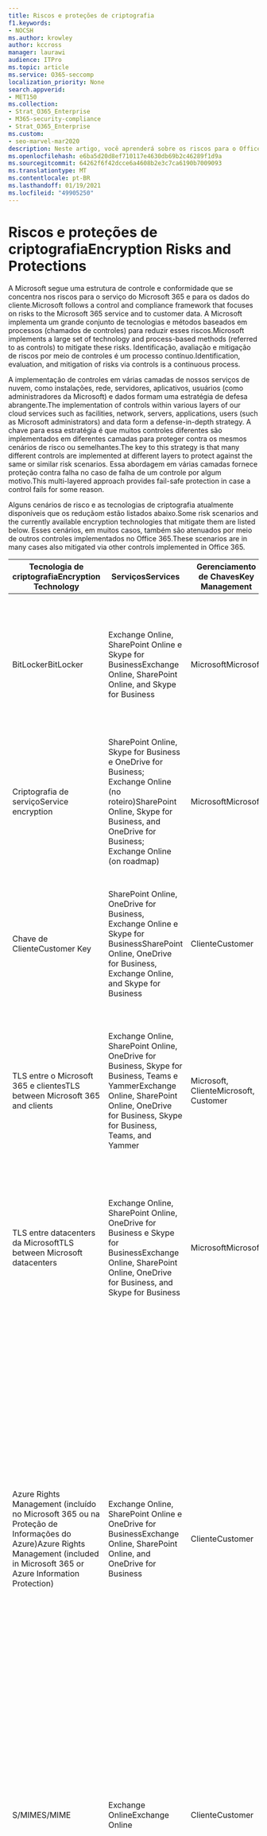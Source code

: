 ```yaml
---
title: Riscos e proteções de criptografia
f1.keywords:
- NOCSH
ms.author: krowley
author: kccross
manager: laurawi
audience: ITPro
ms.topic: article
ms.service: O365-seccomp
localization_priority: None
search.appverid:
- MET150
ms.collection:
- Strat_O365_Enterprise
- M365-security-compliance
- Strat_O365_Enterprise
ms.custom:
- seo-marvel-mar2020
description: Neste artigo, você aprenderá sobre os riscos para o Office 365 e as tecnologias de criptografia disponíveis para proteção.
ms.openlocfilehash: e6ba5d20d8ef710117e4630db69b2c46289f1d9a
ms.sourcegitcommit: 64262f6f42dcce6a4608b2e3c7ca6190b7009093
ms.translationtype: MT
ms.contentlocale: pt-BR
ms.lasthandoff: 01/19/2021
ms.locfileid: "49905250"
---
```

# <a name="encryption-risks-and-protections"></a><span data-ttu-id="27f59-103">Riscos e proteções de criptografia</span><span class="sxs-lookup"><span data-stu-id="27f59-103">Encryption Risks and Protections</span></span>

<span data-ttu-id="27f59-104">A Microsoft segue uma estrutura de controle e conformidade que se concentra nos riscos para o serviço do Microsoft 365 e para os dados do cliente.</span><span class="sxs-lookup"><span data-stu-id="27f59-104">Microsoft follows a control and compliance framework that focuses on risks to the Microsoft 365 service and to customer data.</span></span> <span data-ttu-id="27f59-105">A Microsoft implementa um grande conjunto de tecnologias e métodos baseados em processos (chamados de controles) para reduzir esses riscos.</span><span class="sxs-lookup"><span data-stu-id="27f59-105">Microsoft implements a large set of technology and process-based methods (referred to as controls) to mitigate these risks.</span></span> <span data-ttu-id="27f59-106">Identificação, avaliação e mitigação de riscos por meio de controles é um processo contínuo.</span><span class="sxs-lookup"><span data-stu-id="27f59-106">Identification, evaluation, and mitigation of risks via controls is a continuous process.</span></span> 

<span data-ttu-id="27f59-107">A implementação de controles em várias camadas de nossos serviços de nuvem, como instalações, rede, servidores, aplicativos, usuários (como administradores da Microsoft) e dados formam uma estratégia de defesa abrangente.</span><span class="sxs-lookup"><span data-stu-id="27f59-107">The implementation of controls within various layers of our cloud services such as facilities, network, servers, applications, users (such as Microsoft administrators) and data form a defense-in-depth strategy.</span></span> <span data-ttu-id="27f59-108">A chave para essa estratégia é que muitos controles diferentes são implementados em diferentes camadas para proteger contra os mesmos cenários de risco ou semelhantes.</span><span class="sxs-lookup"><span data-stu-id="27f59-108">The key to this strategy is that many different controls are implemented at different layers to protect against the same or similar risk scenarios.</span></span> <span data-ttu-id="27f59-109">Essa abordagem em várias camadas fornece proteção contra falha no caso de falha de um controle por algum motivo.</span><span class="sxs-lookup"><span data-stu-id="27f59-109">This multi-layered approach provides fail-safe protection in case a control fails for some reason.</span></span>

<span data-ttu-id="27f59-110">Alguns cenários de risco e as tecnologias de criptografia atualmente disponíveis que os reduçãom estão listados abaixo.</span><span class="sxs-lookup"><span data-stu-id="27f59-110">Some risk scenarios and the currently available encryption technologies that mitigate them are listed below.</span></span> <span data-ttu-id="27f59-111">Esses cenários, em muitos casos, também são atenuados por meio de outros controles implementados no Office 365.</span><span class="sxs-lookup"><span data-stu-id="27f59-111">These scenarios are in many cases also mitigated via other controls implemented in Office 365.</span></span>

| <span data-ttu-id="27f59-112">Tecnologia de criptografia</span><span class="sxs-lookup"><span data-stu-id="27f59-112">Encryption Technology</span></span> | <span data-ttu-id="27f59-113">Serviços</span><span class="sxs-lookup"><span data-stu-id="27f59-113">Services</span></span> | <span data-ttu-id="27f59-114">Gerenciamento de Chaves</span><span class="sxs-lookup"><span data-stu-id="27f59-114">Key Management</span></span> | <span data-ttu-id="27f59-115">Cenário de risco</span><span class="sxs-lookup"><span data-stu-id="27f59-115">Risk Scenario</span></span> | <span data-ttu-id="27f59-116">Valor</span><span class="sxs-lookup"><span data-stu-id="27f59-116">Value</span></span> |
|---------------------------------------------------------------------------------|--------------------------------------------------------------------------------------------------|---------------------|------------------------------------------------------------------------------------------------------------------------------------------|---------------------------------------------------------------------------------------------------------------------------------------------------------------------------------------------------------------------------------------------------------------------------------------------------------------------------------------------------------------------------------------------------------------------------------|
| <span data-ttu-id="27f59-117">BitLocker</span><span class="sxs-lookup"><span data-stu-id="27f59-117">BitLocker</span></span> | <span data-ttu-id="27f59-118">Exchange Online, SharePoint Online e Skype for Business</span><span class="sxs-lookup"><span data-stu-id="27f59-118">Exchange Online, SharePoint Online, and Skype for Business</span></span> | <span data-ttu-id="27f59-119">Microsoft</span><span class="sxs-lookup"><span data-stu-id="27f59-119">Microsoft</span></span> | <span data-ttu-id="27f59-120">Discos ou servidores são roubados ou reciclados incorretamente.</span><span class="sxs-lookup"><span data-stu-id="27f59-120">Disks or servers are stolen or improperly recycled.</span></span> | <span data-ttu-id="27f59-121">O BitLocker fornece uma abordagem de segurança contra falha para se proteger contra perda de dados devido a hardware roubado ou reciclado incorretamente (servidor/disco).</span><span class="sxs-lookup"><span data-stu-id="27f59-121">BitLocker provides a fail-safe approach to protect against loss of data due to stolen or improperly recycled hardware (server/disk).</span></span> |
| <span data-ttu-id="27f59-122">Criptografia de serviço</span><span class="sxs-lookup"><span data-stu-id="27f59-122">Service encryption</span></span> | <span data-ttu-id="27f59-123">SharePoint Online, Skype for Business e OneDrive for Business; Exchange Online (no roteiro)</span><span class="sxs-lookup"><span data-stu-id="27f59-123">SharePoint Online, Skype for Business, and OneDrive for Business; Exchange Online (on roadmap)</span></span> | <span data-ttu-id="27f59-124">Microsoft</span><span class="sxs-lookup"><span data-stu-id="27f59-124">Microsoft</span></span> | <span data-ttu-id="27f59-125">O hacker interno ou externo tenta acessar arquivos/dados individuais como um blob.</span><span class="sxs-lookup"><span data-stu-id="27f59-125">Internal or external hacker tries to access individual files/data as a blob.</span></span> | <span data-ttu-id="27f59-126">Os dados criptografados não podem ser descriptografados sem acesso a chaves.</span><span class="sxs-lookup"><span data-stu-id="27f59-126">The encrypted data cannot be decrypted without access to keys.</span></span> <span data-ttu-id="27f59-127">Ajuda a reduzir o risco de um hacker acessar dados.</span><span class="sxs-lookup"><span data-stu-id="27f59-127">Helps to mitigate risk of a hacker accessing data.</span></span> |
| <span data-ttu-id="27f59-128">Chave de Cliente</span><span class="sxs-lookup"><span data-stu-id="27f59-128">Customer Key</span></span> | <span data-ttu-id="27f59-129">SharePoint Online, OneDrive for Business, Exchange Online e Skype for Business</span><span class="sxs-lookup"><span data-stu-id="27f59-129">SharePoint Online, OneDrive for Business, Exchange Online, and Skype for Business</span></span> | <span data-ttu-id="27f59-130">Cliente</span><span class="sxs-lookup"><span data-stu-id="27f59-130">Customer</span></span> | <span data-ttu-id="27f59-131">N/A (esse recurso foi projetado como um recurso de conformidade, não como uma redução de riscos.)</span><span class="sxs-lookup"><span data-stu-id="27f59-131">N/A (This feature is designed as a compliance feature; not as a mitigation for any risk.)</span></span> | <span data-ttu-id="27f59-132">Ajuda os clientes a atender às obrigações internas de regulamentação e conformidade e a capacidade de deixar o serviço e revogar o acesso da Microsoft aos dados</span><span class="sxs-lookup"><span data-stu-id="27f59-132">Helps customers meet internal regulation and compliance obligations, and the ability to leave the service and revoke Microsoft's access to data</span></span> |
| <span data-ttu-id="27f59-133">TLS entre o Microsoft 365 e clientes</span><span class="sxs-lookup"><span data-stu-id="27f59-133">TLS between Microsoft 365 and clients</span></span> | <span data-ttu-id="27f59-134">Exchange Online, SharePoint Online, OneDrive for Business, Skype for Business, Teams e Yammer</span><span class="sxs-lookup"><span data-stu-id="27f59-134">Exchange Online, SharePoint Online, OneDrive for Business, Skype for Business, Teams, and Yammer</span></span> | <span data-ttu-id="27f59-135">Microsoft, Cliente</span><span class="sxs-lookup"><span data-stu-id="27f59-135">Microsoft, Customer</span></span> | <span data-ttu-id="27f59-136">Man-in-the-middle ou outro ataque para tocar no fluxo de dados entre o Microsoft 365 e os computadores cliente pela Internet.</span><span class="sxs-lookup"><span data-stu-id="27f59-136">Man-in-the-middle or other attack to tap the data flow between Microsoft 365 and client computers over Internet.</span></span> | <span data-ttu-id="27f59-137">Essa implementação agrega valor à Microsoft e aos clientes e garante a integridade dos dados à medida que flui entre o Microsoft 365 e o cliente.</span><span class="sxs-lookup"><span data-stu-id="27f59-137">This implementation provides value to both Microsoft and customers and assures data integrity as it flows between Microsoft 365 and the client.</span></span> |
| <span data-ttu-id="27f59-138">TLS entre datacenters da Microsoft</span><span class="sxs-lookup"><span data-stu-id="27f59-138">TLS between Microsoft datacenters</span></span> | <span data-ttu-id="27f59-139">Exchange Online, SharePoint Online, OneDrive for Business e Skype for Business</span><span class="sxs-lookup"><span data-stu-id="27f59-139">Exchange Online, SharePoint Online, OneDrive for Business, and Skype for Business</span></span> | <span data-ttu-id="27f59-140">Microsoft</span><span class="sxs-lookup"><span data-stu-id="27f59-140">Microsoft</span></span> | <span data-ttu-id="27f59-141">Man-in-the-middle ou outro ataque para tocar no fluxo de dados do cliente entre servidores do Microsoft 365 localizados em datacenters diferentes da Microsoft.</span><span class="sxs-lookup"><span data-stu-id="27f59-141">Man-in-the-middle or other attack to tap the customer data flow between Microsoft 365 servers located in different Microsoft datacenters.</span></span> | <span data-ttu-id="27f59-142">Essa implementação é outro método para proteger os dados contra ataques entre datacenters da Microsoft.</span><span class="sxs-lookup"><span data-stu-id="27f59-142">This implementation is another method to protect data against attacks between Microsoft datacenters.</span></span> |
| <span data-ttu-id="27f59-143">Azure Rights Management (incluído no Microsoft 365 ou na Proteção de Informações do Azure)</span><span class="sxs-lookup"><span data-stu-id="27f59-143">Azure Rights Management (included in Microsoft 365 or Azure Information Protection)</span></span> | <span data-ttu-id="27f59-144">Exchange Online, SharePoint Online e OneDrive for Business</span><span class="sxs-lookup"><span data-stu-id="27f59-144">Exchange Online, SharePoint Online, and OneDrive for Business</span></span> | <span data-ttu-id="27f59-145">Cliente</span><span class="sxs-lookup"><span data-stu-id="27f59-145">Customer</span></span> | <span data-ttu-id="27f59-146">Os dados se enquadram nas mãos de uma pessoa que não deve ter acesso aos dados.</span><span class="sxs-lookup"><span data-stu-id="27f59-146">Data falls into the hands of a person who should not have access to the data.</span></span> | <span data-ttu-id="27f59-147">A Proteção de Informações do Azure usa o Azure RMS, que fornece valor aos clientes usando políticas de criptografia, identidade e autorização para ajudar a proteger arquivos e emails em vários dispositivos.</span><span class="sxs-lookup"><span data-stu-id="27f59-147">Azure Information Protection uses Azure RMS, which provides value to customers by using encryption, identity, and authorization policies to help secure files and email across multiple devices.</span></span> <span data-ttu-id="27f59-148">O Azure RMS fornece valor aos clientes em que todos os emails provenientes do Microsoft 365 que atendem a determinados critérios (ou seja, todos os emails para um determinado endereço) podem ser criptografados automaticamente antes de serem enviados a outro destinatário.</span><span class="sxs-lookup"><span data-stu-id="27f59-148">Azure RMS provides value to customers where all emails originating from Microsoft 365 that match certain criteria (i.e., all emails to a certain address) can be automatically encrypted before they get sent to another recipient.</span></span> |
| <span data-ttu-id="27f59-149">S/MIME</span><span class="sxs-lookup"><span data-stu-id="27f59-149">S/MIME</span></span> | <span data-ttu-id="27f59-150">Exchange Online</span><span class="sxs-lookup"><span data-stu-id="27f59-150">Exchange Online</span></span> | <span data-ttu-id="27f59-151">Cliente</span><span class="sxs-lookup"><span data-stu-id="27f59-151">Customer</span></span> | <span data-ttu-id="27f59-152">O email fica nas mãos de uma pessoa que não é o destinatário pretendido.</span><span class="sxs-lookup"><span data-stu-id="27f59-152">Email falls into the hands of a person who is not the intended recipient.</span></span> | <span data-ttu-id="27f59-153">O S/MIME fornece valor aos clientes, garantindo que os emails criptografados com S/MIME só possam ser descriptografados pelo destinatário direto do email.</span><span class="sxs-lookup"><span data-stu-id="27f59-153">S/MIME provides value to customers by assuring that email encrypted with S/MIME can only be decrypted by the direct recipient of the email.</span></span> |
| <span data-ttu-id="27f59-154">Criptografia de Mensagem do Office 365</span><span class="sxs-lookup"><span data-stu-id="27f59-154">Office 365 Message Encryption</span></span> | <span data-ttu-id="27f59-155">Exchange Online, SharePoint Online</span><span class="sxs-lookup"><span data-stu-id="27f59-155">Exchange Online, SharePoint Online</span></span> | <span data-ttu-id="27f59-156">Cliente</span><span class="sxs-lookup"><span data-stu-id="27f59-156">Customer</span></span> | <span data-ttu-id="27f59-157">O email, incluindo anexos protegidos, fica nas mãos de uma pessoa dentro ou fora do Microsoft 365 que não é o destinatário pretendido do email.</span><span class="sxs-lookup"><span data-stu-id="27f59-157">Email, including protected attachments, falls in hands of a person either within or outside Microsoft 365 who is not the intended recipient of the email.</span></span> | <span data-ttu-id="27f59-158">A OME fornece valor aos clientes nos quais todos os emails provenientes do Microsoft 365 que corresponderem a determinados critérios (ou seja, todos os emails para um determinado endereço) são automaticamente criptografados antes de eles receberem o email de outro destinatário interno ou externo.</span><span class="sxs-lookup"><span data-stu-id="27f59-158">OME provides value to customers where all emails originating from Microsoft 365 that match certain criteria (i.e., all emails to a certain address) are automatically encrypted before they get sent to another internal or an external recipient.</span></span> |
| <span data-ttu-id="27f59-159">TLS SMTP com organização parceira</span><span class="sxs-lookup"><span data-stu-id="27f59-159">SMTP TLS with partner organization</span></span> | <span data-ttu-id="27f59-160">Exchange Online</span><span class="sxs-lookup"><span data-stu-id="27f59-160">Exchange Online</span></span> | <span data-ttu-id="27f59-161">Cliente</span><span class="sxs-lookup"><span data-stu-id="27f59-161">Customer</span></span> | <span data-ttu-id="27f59-162">O email é interceptado por meio de um ataque man-in-the-middle ou outro enquanto estiver em trânsito de um locatário do Microsoft 365 para outra organização parceira.</span><span class="sxs-lookup"><span data-stu-id="27f59-162">Email is intercepted via a man-in-the-middle or other attack while in transit from a Microsoft 365 tenant to another partner organization.</span></span> | <span data-ttu-id="27f59-163">Este cenário fornece valor ao cliente de forma que ele possa enviar/receber todos os emails entre o locatário do Microsoft 365 e a organização de email do parceiro dentro de um canal SMTP criptografado.</span><span class="sxs-lookup"><span data-stu-id="27f59-163">This scenario provides value to the customer such that they can send/receive all emails between their Microsoft 365 tenant and their partner's email organization inside an encrypted SMTP channel.</span></span> |

## <a name="encryption-technologies-available-in-multi-tenant-environments"></a><span data-ttu-id="27f59-164">Tecnologias de criptografia disponíveis em ambientes de vários locatários</span><span class="sxs-lookup"><span data-stu-id="27f59-164">Encryption technologies available in multi-tenant environments</span></span>

| <span data-ttu-id="27f59-165">Tecnologia de criptografia</span><span class="sxs-lookup"><span data-stu-id="27f59-165">Encryption Technology</span></span> | <span data-ttu-id="27f59-166">Implementado por</span><span class="sxs-lookup"><span data-stu-id="27f59-166">Implemented by</span></span> | <span data-ttu-id="27f59-167">Algoritmo e força da chave do Exchange</span><span class="sxs-lookup"><span data-stu-id="27f59-167">Key Exchange Algorithm and Strength</span></span> | <span data-ttu-id="27f59-168">Gerenciamento de Chaves\*</span><span class="sxs-lookup"><span data-stu-id="27f59-168">Key Management\*</span></span> | <span data-ttu-id="27f59-169">FIPS 140-2 Validado</span><span class="sxs-lookup"><span data-stu-id="27f59-169">FIPS 140-2 Validated</span></span> |
|----------------------------------------------------------------------------------|-------------------------|------------------------------------------------------------------------------------------------------------------------------------------------------------------------------------|--------------------------------------------------------------------------------------------------------------------------------------------------------------------------------------------------------------------------------------------------------------------------------------------------------------------------------------------------------------------------------------------------------------------------------------------------------------------------------------------------------------------------------------------------------------------------------------------------------------------------------------------------------------------------------------------------------------------------------------------------------------------------------------------------------------------------------------------------------------------------------------------------------------|-----------------------------------------------------------------------|
| <span data-ttu-id="27f59-170">BitLocker</span><span class="sxs-lookup"><span data-stu-id="27f59-170">BitLocker</span></span> | <span data-ttu-id="27f59-171">Exchange Online</span><span class="sxs-lookup"><span data-stu-id="27f59-171">Exchange Online</span></span> | <span data-ttu-id="27f59-172">AES de 256 bits</span><span class="sxs-lookup"><span data-stu-id="27f59-172">AES 256-bit</span></span> | <span data-ttu-id="27f59-173">A chave externa AES é armazenada em um Cofre Secreto e no Registro do servidor Exchange.</span><span class="sxs-lookup"><span data-stu-id="27f59-173">AES external key is stored in a Secret Safe and in the registry of the Exchange server.</span></span> <span data-ttu-id="27f59-174">O Secret Safe é um repositório seguro que requer elevação de alto nível e aprovações para acessar.</span><span class="sxs-lookup"><span data-stu-id="27f59-174">The Secret Safe is a secured repository that requires high-level elevation and approvals to access.</span></span> <span data-ttu-id="27f59-175">O acesso pode ser solicitado e aprovado somente usando uma ferramenta interna chamada Lockbox.</span><span class="sxs-lookup"><span data-stu-id="27f59-175">Access can be requested and approved only by using an internal tool called Lockbox.</span></span> <span data-ttu-id="27f59-176">A chave externa do AES também é armazenada no Trusted Platform Module no servidor.</span><span class="sxs-lookup"><span data-stu-id="27f59-176">The AES external key is also stored in the Trusted Platform Module in the server.</span></span> <span data-ttu-id="27f59-177">Uma senha numérica de 48 dígitos é armazenada no Active Directory e protegida pelo Lockbox.</span><span class="sxs-lookup"><span data-stu-id="27f59-177">A 48-digit numerical password is stored in Active Directory and protected by Lockbox.</span></span> | <span data-ttu-id="27f59-178">Sim</span><span class="sxs-lookup"><span data-stu-id="27f59-178">Yes</span></span> |
|  | <span data-ttu-id="27f59-179">SharePoint Online</span><span class="sxs-lookup"><span data-stu-id="27f59-179">SharePoint Online</span></span> | <span data-ttu-id="27f59-180">AES de 256 bits</span><span class="sxs-lookup"><span data-stu-id="27f59-180">AES 256-bit</span></span> | <span data-ttu-id="27f59-181">A chave externa AES é armazenada em um cofre secreto.</span><span class="sxs-lookup"><span data-stu-id="27f59-181">AES external key is stored in a Secret Safe.</span></span> <span data-ttu-id="27f59-182">O Secret Safe é um repositório seguro que requer elevação de alto nível e aprovações para acessar.</span><span class="sxs-lookup"><span data-stu-id="27f59-182">The Secret Safe is a secured repository that requires high-level elevation and approvals to access.</span></span> <span data-ttu-id="27f59-183">O acesso pode ser solicitado e aprovado somente usando uma ferramenta interna chamada Lockbox.</span><span class="sxs-lookup"><span data-stu-id="27f59-183">Access can be requested and approved only by using an internal tool called Lockbox.</span></span> <span data-ttu-id="27f59-184">A chave externa do AES também é armazenada no Trusted Platform Module no servidor.</span><span class="sxs-lookup"><span data-stu-id="27f59-184">The AES external key is also stored in the Trusted Platform Module in the server.</span></span> <span data-ttu-id="27f59-185">Uma senha numérica de 48 dígitos é armazenada no Active Directory e protegida pelo Lockbox.</span><span class="sxs-lookup"><span data-stu-id="27f59-185">A 48-digit numerical password is stored in Active Directory and protected by Lockbox.</span></span> | <span data-ttu-id="27f59-186">Sim</span><span class="sxs-lookup"><span data-stu-id="27f59-186">Yes</span></span> |
|  | <span data-ttu-id="27f59-187">Skype for Business</span><span class="sxs-lookup"><span data-stu-id="27f59-187">Skype for Business</span></span> | <span data-ttu-id="27f59-188">AES de 256 bits</span><span class="sxs-lookup"><span data-stu-id="27f59-188">AES 256-bit</span></span> | <span data-ttu-id="27f59-189">A chave externa AES é armazenada em um cofre secreto.</span><span class="sxs-lookup"><span data-stu-id="27f59-189">AES external key is stored in a Secret Safe.</span></span> <span data-ttu-id="27f59-190">O Secret Safe é um repositório seguro que requer elevação de alto nível e aprovações para acessar.</span><span class="sxs-lookup"><span data-stu-id="27f59-190">The Secret Safe is a secured repository that requires high-level elevation and approvals to access.</span></span> <span data-ttu-id="27f59-191">O acesso pode ser solicitado e aprovado somente usando uma ferramenta interna chamada Lockbox.</span><span class="sxs-lookup"><span data-stu-id="27f59-191">Access can be requested and approved only by using an internal tool called Lockbox.</span></span> <span data-ttu-id="27f59-192">A chave externa do AES também é armazenada no Trusted Platform Module no servidor.</span><span class="sxs-lookup"><span data-stu-id="27f59-192">The AES external key is also stored in the Trusted Platform Module in the server.</span></span> <span data-ttu-id="27f59-193">Uma senha numérica de 48 dígitos é armazenada no Active Directory e protegida pelo Lockbox.</span><span class="sxs-lookup"><span data-stu-id="27f59-193">A 48-digit numerical password is stored in Active Directory and protected by Lockbox.</span></span> | <span data-ttu-id="27f59-194">Sim</span><span class="sxs-lookup"><span data-stu-id="27f59-194">Yes</span></span> |
| <span data-ttu-id="27f59-195">Criptografia de Serviço</span><span class="sxs-lookup"><span data-stu-id="27f59-195">Service Encryption</span></span> | <span data-ttu-id="27f59-196">SharePoint Online</span><span class="sxs-lookup"><span data-stu-id="27f59-196">SharePoint Online</span></span> | <span data-ttu-id="27f59-197">AES de 256 bits</span><span class="sxs-lookup"><span data-stu-id="27f59-197">AES 256-bit</span></span> | <span data-ttu-id="27f59-198">As chaves usadas para criptografar os blobs são armazenadas no Banco de Dados de Conteúdo do SharePoint Online.</span><span class="sxs-lookup"><span data-stu-id="27f59-198">The keys used to encrypt the blobs are stored in the SharePoint Online Content Database.</span></span> <span data-ttu-id="27f59-199">O Banco de Dados de Conteúdo do SharePoint Online é protegido por controles de acesso ao banco de dados e criptografia em repouso.</span><span class="sxs-lookup"><span data-stu-id="27f59-199">The SharePoint Online Content Database is protected by database access controls and encryption at rest.</span></span> <span data-ttu-id="27f59-200">A criptografia é executada usando OD TDE no Banco de Dados SQL do Azure.</span><span class="sxs-lookup"><span data-stu-id="27f59-200">Encryption is performed using TDE in Azure SQL Database.</span></span> <span data-ttu-id="27f59-201">Esses segredos estão no nível de serviço do SharePoint Online, não no nível do locatário.</span><span class="sxs-lookup"><span data-stu-id="27f59-201">These secrets are at the service level for SharePoint Online, not at the tenant level.</span></span> <span data-ttu-id="27f59-202">Esses segredos (às vezes chamados de chaves mestras) são armazenados em um repositório seguro separado chamado Repositório de Chaves.</span><span class="sxs-lookup"><span data-stu-id="27f59-202">These secrets (sometimes referred to as the master keys) are stored in a separate secure repository called the Key Store.</span></span> <span data-ttu-id="27f59-203">O TDE fornece segurança em repouso para o banco de dados ativo e os backups de banco de dados e logs de transações.</span><span class="sxs-lookup"><span data-stu-id="27f59-203">TDE provides security at rest for both the active database and the database backups and transaction logs.</span></span> <span data-ttu-id="27f59-204">Quando os clientes fornecem a chave opcional, a chave do cliente é armazenada no Azure Key Vault e o serviço usa a chave para criptografar uma chave de locatário, que é usada para criptografar uma chave de site, que é usada para criptografar as chaves de nível de arquivo.</span><span class="sxs-lookup"><span data-stu-id="27f59-204">When customers provide the optional key, the customer key is stored in Azure Key Vault, and the service uses the key to encrypt a tenant key, which is used to encrypt a site key, which is then used to encrypt the file level keys.</span></span> <span data-ttu-id="27f59-205">Basicamente, uma nova hierarquia de chaves é introduzida quando o cliente fornece uma chave.</span><span class="sxs-lookup"><span data-stu-id="27f59-205">Essentially, a new key hierarchy is introduced when the customer provides a key.</span></span> | <span data-ttu-id="27f59-206">Sim</span><span class="sxs-lookup"><span data-stu-id="27f59-206">Yes</span></span> |
|  | <span data-ttu-id="27f59-207">Skype for Business</span><span class="sxs-lookup"><span data-stu-id="27f59-207">Skype for Business</span></span> | <span data-ttu-id="27f59-208">AES de 256 bits</span><span class="sxs-lookup"><span data-stu-id="27f59-208">AES 256-bit</span></span> | <span data-ttu-id="27f59-209">Cada parte dos dados é criptografada usando uma chave de 256 bits gerada aleatoriamente diferente.</span><span class="sxs-lookup"><span data-stu-id="27f59-209">Each piece of data is encrypted using a different randomly generated 256-bit key.</span></span> <span data-ttu-id="27f59-210">A chave de criptografia é armazenada em um arquivo XML de metadados correspondente, que também é criptografado por uma chave mestra por conferência.</span><span class="sxs-lookup"><span data-stu-id="27f59-210">The encryption key is stored in a corresponding metadata XML file, which is also encrypted by a per-conference master key.</span></span> <span data-ttu-id="27f59-211">A chave mestra também é gerada aleatoriamente uma vez por conferência.</span><span class="sxs-lookup"><span data-stu-id="27f59-211">The master key is also randomly generated once per conference.</span></span> | <span data-ttu-id="27f59-212">Sim</span><span class="sxs-lookup"><span data-stu-id="27f59-212">Yes</span></span> |
|  | <span data-ttu-id="27f59-213">Exchange Online</span><span class="sxs-lookup"><span data-stu-id="27f59-213">Exchange Online</span></span> | <span data-ttu-id="27f59-214">AES de 256 bits</span><span class="sxs-lookup"><span data-stu-id="27f59-214">AES 256-bit</span></span> | <span data-ttu-id="27f59-215">Cada caixa de correio é criptografada usando uma política de criptografia de dados que usa chaves de criptografia controladas pela Microsoft (no roteiro) ou pelo cliente (quando a Chave do Cliente é usada).</span><span class="sxs-lookup"><span data-stu-id="27f59-215">Each mailbox is encrypted using a data encryption policy that uses encryption keys controlled by Microsoft (on roadmap) or by the customer (when Customer Key is used).</span></span> | <span data-ttu-id="27f59-216">Sim</span><span class="sxs-lookup"><span data-stu-id="27f59-216">Yes</span></span> |
| <span data-ttu-id="27f59-217">TLS entre o Microsoft 365 e clientes/parceiros</span><span class="sxs-lookup"><span data-stu-id="27f59-217">TLS between Microsoft 365 and clients/partners</span></span> | <span data-ttu-id="27f59-218">Exchange Online</span><span class="sxs-lookup"><span data-stu-id="27f59-218">Exchange Online</span></span> | [<span data-ttu-id="27f59-219">TLS oportunista que suporta vários pacote de codificação</span><span class="sxs-lookup"><span data-stu-id="27f59-219">Opportunistic TLS supporting multiple cipher suites</span></span>](https://technet.microsoft.com/library/mt163898.aspx) | <span data-ttu-id="27f59-220">O certificado TLS para o Exchange Online (outlook.office.com) é um certificado SHA256RSA de 2048 bits emitido pelo CyberTrust Root de 2048 bits.</span><span class="sxs-lookup"><span data-stu-id="27f59-220">The TLS certificate for Exchange Online (outlook.office.com) is a 2048-bit SHA256RSA certificate issued by Baltimore CyberTrust Root.</span></span> <br> <br> <span data-ttu-id="27f59-221">O certificado raiz TLS para o Exchange Online é um certificado SHA1RSA de 2048 bits emitido por CyberTrust Root.</span><span class="sxs-lookup"><span data-stu-id="27f59-221">The TLS root certificate for Exchange Online is a 2048-bit SHA1RSA certificate issued by Baltimore CyberTrust Root.</span></span> | <span data-ttu-id="27f59-222">Sim, quando o TLS 1.2 com força de codificação de 256 bits é usado</span><span class="sxs-lookup"><span data-stu-id="27f59-222">Yes, when TLS 1.2 with 256-bit cipher strength is used</span></span> |
|  | <span data-ttu-id="27f59-223">SharePoint Online</span><span class="sxs-lookup"><span data-stu-id="27f59-223">SharePoint Online</span></span> | <span data-ttu-id="27f59-224">TLS 1.2 com AES 256</span><span class="sxs-lookup"><span data-stu-id="27f59-224">TLS 1.2 with AES 256</span></span> <br> <br> [<span data-ttu-id="27f59-225">Criptografia de dados no OneDrive for Business e no SharePoint Online</span><span class="sxs-lookup"><span data-stu-id="27f59-225">Data Encryption in OneDrive for Business and SharePoint Online</span></span>](https://technet.microsoft.com/library/dn905447.aspx) | <span data-ttu-id="27f59-226">O certificado TLS para SharePoint Online (\*.sharepoint.com) é um certificado SHA256RSA de 2048 bits emitido pela Root CyberTrust de 2048 bits.</span><span class="sxs-lookup"><span data-stu-id="27f59-226">The TLS certificate for SharePoint Online (\*.sharepoint.com) is a 2048-bit SHA256RSA certificate issued by Baltimore CyberTrust Root.</span></span> <br> <br> <span data-ttu-id="27f59-227">O certificado raiz TLS para SharePoint Online é um certificado SHA1RSA de 2048 bits emitido por CyberTrust Root.</span><span class="sxs-lookup"><span data-stu-id="27f59-227">The TLS root certificate for SharePoint Online is a 2048-bit SHA1RSA certificate issued by Baltimore CyberTrust Root.</span></span> | <span data-ttu-id="27f59-228">Sim</span><span class="sxs-lookup"><span data-stu-id="27f59-228">Yes</span></span> |
|  | <span data-ttu-id="27f59-229">Skype for Business</span><span class="sxs-lookup"><span data-stu-id="27f59-229">Skype for Business</span></span> | [<span data-ttu-id="27f59-230">TLS para comunicações SIP e sessões de compartilhamento de dados PSOM</span><span class="sxs-lookup"><span data-stu-id="27f59-230">TLS for SIP communications and PSOM data sharing sessions</span></span>](https://support.office.com/article/Set-up-your-network-for-Skype-for-Business-Online-d21f89b0-3afc-432e-b735-036b2432fdbf) | <span data-ttu-id="27f59-231">O certificado TLS para Skype for Business (\*.lync.com) é um certificado SHA256RSA de 2048 bits emitido pela Root CyberTrust de 2048 bits.</span><span class="sxs-lookup"><span data-stu-id="27f59-231">The TLS certificate for Skype for Business (\*.lync.com) is a 2048-bit SHA256RSA certificate issued by Baltimore CyberTrust Root.</span></span> <br> <br> <span data-ttu-id="27f59-232">O certificado raiz TLS do Skype for Business é um certificado SHA256RSA de 2048 bits emitido por CyberTrust Root.</span><span class="sxs-lookup"><span data-stu-id="27f59-232">The TLS root certificate for Skype for Business is a 2048-bit SHA256RSA certificate issued by Baltimore CyberTrust Root.</span></span> | <span data-ttu-id="27f59-233">Sim</span><span class="sxs-lookup"><span data-stu-id="27f59-233">Yes</span></span> |
|  | <span data-ttu-id="27f59-234">Microsoft Teams</span><span class="sxs-lookup"><span data-stu-id="27f59-234">Microsoft Teams</span></span> | <span data-ttu-id="27f59-235">TLS 1.2 com AES 256</span><span class="sxs-lookup"><span data-stu-id="27f59-235">TLS 1.2 with AES 256</span></span> <br> <br> [<span data-ttu-id="27f59-236">Perguntas frequentes sobre o Microsoft Teams – Ajuda para Administradores</span><span class="sxs-lookup"><span data-stu-id="27f59-236">Frequently asked questions about Microsoft Teams – Admin Help</span></span>](https://docs.microsoft.com/MicrosoftTeams/teams-overview) | <span data-ttu-id="27f59-237">O certificado TLS do Microsoft Teams (teams.microsoft.com, edge.skype.com) é um certificado SHA256RSA de 2048 bits emitido pela Raiz CyberTrust de CyberTrust de 2048 bits.</span><span class="sxs-lookup"><span data-stu-id="27f59-237">The TLS certificate for Microsoft Teams (teams.microsoft.com, edge.skype.com) is a 2048-bit SHA256RSA certificate issued by Baltimore CyberTrust Root.</span></span> <br> <br> <span data-ttu-id="27f59-238">O certificado raiz TLS do Microsoft Teams é um certificado SHA256RSA de 2048 bits emitido por CyberTrust Root.</span><span class="sxs-lookup"><span data-stu-id="27f59-238">The TLS root certificate for Microsoft Teams is a 2048-bit SHA256RSA certificate issued by Baltimore CyberTrust Root.</span></span> | <span data-ttu-id="27f59-239">Sim</span><span class="sxs-lookup"><span data-stu-id="27f59-239">Yes</span></span> |
| <span data-ttu-id="27f59-240">TLS entre datacenters da Microsoft</span><span class="sxs-lookup"><span data-stu-id="27f59-240">TLS between Microsoft datacenters</span></span> | <span data-ttu-id="27f59-241">Todos os serviços do Microsoft 365</span><span class="sxs-lookup"><span data-stu-id="27f59-241">All Microsoft 365 services</span></span> | <span data-ttu-id="27f59-242">TLS 1.2 com AES 256</span><span class="sxs-lookup"><span data-stu-id="27f59-242">TLS 1.2 with AES 256</span></span> <br> <br> <span data-ttu-id="27f59-243">SrTP (Secure Real-Time Transport Protocol)</span><span class="sxs-lookup"><span data-stu-id="27f59-243">Secure Real-time Transport Protocol (SRTP)</span></span> | <span data-ttu-id="27f59-244">A Microsoft usa uma autoridade de certificação gerenciada e implantada internamente para comunicações entre servidores entre datacenters da Microsoft.</span><span class="sxs-lookup"><span data-stu-id="27f59-244">Microsoft uses an internally managed and deployed certification authority for server-to-server communications between Microsoft datacenters.</span></span> | <span data-ttu-id="27f59-245">Sim</span><span class="sxs-lookup"><span data-stu-id="27f59-245">Yes</span></span> |
| <span data-ttu-id="27f59-246">Azure Rights Management (incluído no Microsoft 365 ou na Proteção de Informações do Azure)</span><span class="sxs-lookup"><span data-stu-id="27f59-246">Azure Rights Management (included in Microsoft 365 or Azure Information Protection)</span></span> | <span data-ttu-id="27f59-247">Exchange Online</span><span class="sxs-lookup"><span data-stu-id="27f59-247">Exchange Online</span></span> | <span data-ttu-id="27f59-248">Dá [suporte ao Modo Criptográfico 2](https://docs.microsoft.com/previous-versions/windows/it-pro/windows-server-2008-R2-and-2008/hh867439(v=ws.10)), uma implementação criptográfica do RMS atualizada e aprimorada.</span><span class="sxs-lookup"><span data-stu-id="27f59-248">Supports [Cryptographic Mode 2](https://docs.microsoft.com/previous-versions/windows/it-pro/windows-server-2008-R2-and-2008/hh867439(v=ws.10)), an updated and enhanced RMS cryptographic implementation.</span></span> <span data-ttu-id="27f59-249">Ele dá suporte ao RSA 2048 para assinatura e criptografia, e SHA-256 para hash na assinatura.</span><span class="sxs-lookup"><span data-stu-id="27f59-249">It supports RSA 2048 for signature and encryption, and SHA-256 for hash in the signature.</span></span> | <span data-ttu-id="27f59-250">[Gerenciado pela Microsoft](https://docs.microsoft.com/azure/information-protection/plan-implement-tenant-key).</span><span class="sxs-lookup"><span data-stu-id="27f59-250">[Managed by Microsoft](https://docs.microsoft.com/azure/information-protection/plan-implement-tenant-key).</span></span> | <span data-ttu-id="27f59-251">Sim</span><span class="sxs-lookup"><span data-stu-id="27f59-251">Yes</span></span> |
|  | <span data-ttu-id="27f59-252">SharePoint Online</span><span class="sxs-lookup"><span data-stu-id="27f59-252">SharePoint Online</span></span> | <span data-ttu-id="27f59-253">Dá [suporte ao Modo Criptográfico 2](https://docs.microsoft.com/previous-versions/windows/it-pro/windows-server-2008-R2-and-2008/hh867439(v=ws.10)), uma implementação criptográfica do RMS atualizada e aprimorada.</span><span class="sxs-lookup"><span data-stu-id="27f59-253">Supports [Cryptographic Mode 2](https://docs.microsoft.com/previous-versions/windows/it-pro/windows-server-2008-R2-and-2008/hh867439(v=ws.10)), an updated and enhanced RMS cryptographic implementation.</span></span> <span data-ttu-id="27f59-254">Ele dá suporte ao RSA 2048 para assinatura e criptografia e SHA-256 para assinatura.</span><span class="sxs-lookup"><span data-stu-id="27f59-254">It supports RSA 2048 for signature and encryption, and SHA-256 for signature.</span></span> | <span data-ttu-id="27f59-255">[Gerenciado pela Microsoft](https://docs.microsoft.com/azure/information-protection/plan-implement-tenant-key), que é a configuração padrão; ou</span><span class="sxs-lookup"><span data-stu-id="27f59-255">[Managed by Microsoft](https://docs.microsoft.com/azure/information-protection/plan-implement-tenant-key), which is the default setting; or</span></span> <br> <br> <span data-ttu-id="27f59-256">Gerenciado pelo cliente, que é uma alternativa às chaves gerenciadas pela Microsoft.</span><span class="sxs-lookup"><span data-stu-id="27f59-256">Customer-managed, which is an alternative to Microsoft-managed keys.</span></span> <span data-ttu-id="27f59-257">As organizações que têm uma assinatura do Azure gerenciada por IT podem usar BYOK e registrar seu uso sem custo adicional.</span><span class="sxs-lookup"><span data-stu-id="27f59-257">Organizations that have an IT-managed Azure subscription can use BYOK and log its usage at no extra charge.</span></span> <span data-ttu-id="27f59-258">Para obter mais informações, [consulte Implementando traga sua própria chave.](https://docs.microsoft.com/azure/information-protection/plan-implement-tenant-key)</span><span class="sxs-lookup"><span data-stu-id="27f59-258">For more information, see [Implementing bring your own key](https://docs.microsoft.com/azure/information-protection/plan-implement-tenant-key).</span></span> <span data-ttu-id="27f59-259">Nessa configuração, os HSMs nCipher são usados para proteger suas chaves.</span><span class="sxs-lookup"><span data-stu-id="27f59-259">In this configuration, nCipher HSMs are used to protect your keys.</span></span> <span data-ttu-id="27f59-260">Para obter mais informações, [consulte nCipher HSMs e Azure RMS.](https://www.thales-esecurity.com/msrms/cloud)</span><span class="sxs-lookup"><span data-stu-id="27f59-260">For more information, see [nCipher HSMs and Azure RMS](https://www.thales-esecurity.com/msrms/cloud).</span></span> | <span data-ttu-id="27f59-261">Sim</span><span class="sxs-lookup"><span data-stu-id="27f59-261">Yes</span></span> |
| <span data-ttu-id="27f59-262">S/MIME</span><span class="sxs-lookup"><span data-stu-id="27f59-262">S/MIME</span></span> | <span data-ttu-id="27f59-263">Exchange Online</span><span class="sxs-lookup"><span data-stu-id="27f59-263">Exchange Online</span></span> | <span data-ttu-id="27f59-264">Cryptographic Message Syntax Standard 1.5 (PKCS #7)</span><span class="sxs-lookup"><span data-stu-id="27f59-264">Cryptographic Message Syntax Standard 1.5 (PKCS #7)</span></span> | <span data-ttu-id="27f59-265">Depende da infraestrutura de chave pública gerenciada pelo cliente implantada.</span><span class="sxs-lookup"><span data-stu-id="27f59-265">Depends on the customer-managed public key infrastructure deployed.</span></span> <span data-ttu-id="27f59-266">O gerenciamento de chaves é realizado pelo cliente, e a Microsoft nunca tem acesso às chaves privadas usadas para assinatura e descriptografia.</span><span class="sxs-lookup"><span data-stu-id="27f59-266">Key management is performed by the customer, and Microsoft never has access to the private keys used for signing and decryption.</span></span> | <span data-ttu-id="27f59-267">Sim, quando configurado para criptografar mensagens de saída com 3DES ou AES256</span><span class="sxs-lookup"><span data-stu-id="27f59-267">Yes, when configured to encrypt outgoing messages with 3DES or AES256</span></span> |
| <span data-ttu-id="27f59-268">Criptografia de Mensagem do Office 365</span><span class="sxs-lookup"><span data-stu-id="27f59-268">Office 365 Message Encryption</span></span> | <span data-ttu-id="27f59-269">Exchange Online</span><span class="sxs-lookup"><span data-stu-id="27f59-269">Exchange Online</span></span> | <span data-ttu-id="27f59-270">Mesmo que o Azure RMS ( Modo Criptográfico[2](https://technet.microsoft.com/library/dn569290.aspx) - RSA 2048 para assinatura e criptografia e SHA-256 para assinatura)</span><span class="sxs-lookup"><span data-stu-id="27f59-270">Same as Azure RMS ([Cryptographic Mode 2](https://technet.microsoft.com/library/dn569290.aspx) - RSA 2048 for signature and encryption, and SHA-256 for signature)</span></span> | <span data-ttu-id="27f59-271">Usa a Proteção de Informações do Azure como sua infraestrutura de criptografia.</span><span class="sxs-lookup"><span data-stu-id="27f59-271">Uses Azure Information Protection as its encryption infrastructure.</span></span> <span data-ttu-id="27f59-272">O método de criptografia usado depende do local que você obtém as chaves do RMS usadas para criptografar e descriptografar mensagens.</span><span class="sxs-lookup"><span data-stu-id="27f59-272">The encryption method used depends on where you obtain the RMS keys used to encrypt and decrypt messages.</span></span> | <span data-ttu-id="27f59-273">Sim</span><span class="sxs-lookup"><span data-stu-id="27f59-273">Yes</span></span> |
| <span data-ttu-id="27f59-274">TLS SMTP com organização parceira</span><span class="sxs-lookup"><span data-stu-id="27f59-274">SMTP TLS with partner organization</span></span> | <span data-ttu-id="27f59-275">Exchange Online</span><span class="sxs-lookup"><span data-stu-id="27f59-275">Exchange Online</span></span> | <span data-ttu-id="27f59-276">TLS 1.2 com AES 256</span><span class="sxs-lookup"><span data-stu-id="27f59-276">TLS 1.2 with AES 256</span></span> | <span data-ttu-id="27f59-277">O certificado TLS para Exchange Online (outlook.office.com) é um SHA-256 de 2048 bits com certificado de Criptografia RSA emitido pelo DigiCert Cloud Services CA-1.</span><span class="sxs-lookup"><span data-stu-id="27f59-277">The TLS certificate for Exchange Online (outlook.office.com) is a 2048-bit SHA-256 with RSA Encryption certificate issued by DigiCert Cloud Services CA-1.</span></span> <br> <br> <span data-ttu-id="27f59-278">O certificado raiz TLS para o Exchange Online é um SHA-1 de 2048 bits com certificado de Criptografia RSA emitido pela CA [raiz GlobalSign – R1](https://docs.microsoft.com/microsoft-365/compliance/exchange-online-uses-tls-to-secure-email-connections?view=o365-worldwide#tls-certificate-information-for-exchange-online).</span><span class="sxs-lookup"><span data-stu-id="27f59-278">The TLS root certificate for Exchange Online is a 2048-bit SHA-1 with RSA Encryption certificate issued by [GlobalSign Root CA – R1](https://docs.microsoft.com/microsoft-365/compliance/exchange-online-uses-tls-to-secure-email-connections?view=o365-worldwide#tls-certificate-information-for-exchange-online).</span></span> <br> <br> <span data-ttu-id="27f59-279">Esteja ciente de que, por motivos de segurança, nossos certificados mudam de tempos em tempos.</span><span class="sxs-lookup"><span data-stu-id="27f59-279">Be aware that, for security reasons, our certificates do change from time to time.</span></span> | <span data-ttu-id="27f59-280">Sim, quando o TLS 1.2 com força de codificação de 256 bits é usado</span><span class="sxs-lookup"><span data-stu-id="27f59-280">Yes, when TLS 1.2 with 256-bit cipher strength is used</span></span> |

<span data-ttu-id="27f59-281">*\*Os certificados TLS referenciados nesta tabela são para datacenters dos EUA; Datacenters não-EUA também usam certificados SHA256RSA de 2048 bits.*</span><span class="sxs-lookup"><span data-stu-id="27f59-281">*\*TLS certificates referenced in this table are for US datacenters; non-US datacenters also use 2048-bit SHA256RSA certificates.*</span></span>

## <a name="encryption-technologies-available-in-government-cloud-community-environments"></a><span data-ttu-id="27f59-282">Tecnologias de criptografia disponíveis em ambientes da comunidade de nuvem governamental</span><span class="sxs-lookup"><span data-stu-id="27f59-282">Encryption technologies available in Government cloud community environments</span></span>

| <span data-ttu-id="27f59-283">Tecnologia de criptografia</span><span class="sxs-lookup"><span data-stu-id="27f59-283">Encryption Technology</span></span> | <span data-ttu-id="27f59-284">Implementado por</span><span class="sxs-lookup"><span data-stu-id="27f59-284">Implemented by</span></span> | <span data-ttu-id="27f59-285">Algoritmo e força da chave do Exchange</span><span class="sxs-lookup"><span data-stu-id="27f59-285">Key Exchange Algorithm and Strength</span></span> | <span data-ttu-id="27f59-286">Gerenciamento de Chaves\*</span><span class="sxs-lookup"><span data-stu-id="27f59-286">Key Management\*</span></span> | <span data-ttu-id="27f59-287">FIPS 140-2 Validado</span><span class="sxs-lookup"><span data-stu-id="27f59-287">FIPS 140-2 Validated</span></span> |
|---------------------------------------------|--------------------------------------------------------|------------------------------------------------------------------------------------------------------------------------------------------------------------------------------------|--------------------------------------------------------------------------------------------------------------------------------------------------------------------------------------------------------------------------------------------------------------------------------------------------------------------------------------------------------------------------------------------------------------------------------------------------------------------------------------------------------------------------------------------------------------------------------------------------------------------------------------------------------------------------------------------------------------------------------------------------------------------------------------------------------------------------------------------------------------------------------------------------------------|-------------------------------------------------------------------------|
| <span data-ttu-id="27f59-288">BitLocker</span><span class="sxs-lookup"><span data-stu-id="27f59-288">BitLocker</span></span> | <span data-ttu-id="27f59-289">Exchange Online</span><span class="sxs-lookup"><span data-stu-id="27f59-289">Exchange Online</span></span> | <span data-ttu-id="27f59-290">AES de 256 bits</span><span class="sxs-lookup"><span data-stu-id="27f59-290">AES 256-bit</span></span> | <span data-ttu-id="27f59-291">A chave externa AES é armazenada em um Cofre Secreto e no Registro do servidor Exchange.</span><span class="sxs-lookup"><span data-stu-id="27f59-291">AES external key is stored in a Secret Safe and in the registry of the Exchange server.</span></span> <span data-ttu-id="27f59-292">O Secret Safe é um repositório seguro que requer elevação de alto nível e aprovações para acessar.</span><span class="sxs-lookup"><span data-stu-id="27f59-292">The Secret Safe is a secured repository that requires high-level elevation and approvals to access.</span></span> <span data-ttu-id="27f59-293">O acesso pode ser solicitado e aprovado somente usando uma ferramenta interna chamada Lockbox.</span><span class="sxs-lookup"><span data-stu-id="27f59-293">Access can be requested and approved only by using an internal tool called Lockbox.</span></span> <span data-ttu-id="27f59-294">A chave externa do AES também é armazenada no Trusted Platform Module no servidor.</span><span class="sxs-lookup"><span data-stu-id="27f59-294">The AES external key is also stored in the Trusted Platform Module in the server.</span></span> <span data-ttu-id="27f59-295">Uma senha numérica de 48 dígitos é armazenada no Active Directory e protegida pelo Lockbox.</span><span class="sxs-lookup"><span data-stu-id="27f59-295">A 48-digit numerical password is stored in Active Directory and protected by Lockbox.</span></span> | <span data-ttu-id="27f59-296">Sim</span><span class="sxs-lookup"><span data-stu-id="27f59-296">Yes</span></span> |
|  | <span data-ttu-id="27f59-297">SharePoint Online</span><span class="sxs-lookup"><span data-stu-id="27f59-297">SharePoint Online</span></span> | <span data-ttu-id="27f59-298">AES de 256 bits</span><span class="sxs-lookup"><span data-stu-id="27f59-298">AES 256-bit</span></span> | <span data-ttu-id="27f59-299">A chave externa AES é armazenada em um cofre secreto.</span><span class="sxs-lookup"><span data-stu-id="27f59-299">AES external key is stored in a Secret Safe.</span></span> <span data-ttu-id="27f59-300">O Secret Safe é um repositório seguro que requer elevação de alto nível e aprovações para acessar.</span><span class="sxs-lookup"><span data-stu-id="27f59-300">The Secret Safe is a secured repository that requires high-level elevation and approvals to access.</span></span> <span data-ttu-id="27f59-301">O acesso pode ser solicitado e aprovado somente usando uma ferramenta interna chamada Lockbox.</span><span class="sxs-lookup"><span data-stu-id="27f59-301">Access can be requested and approved only by using an internal tool called Lockbox.</span></span> <span data-ttu-id="27f59-302">A chave externa do AES também é armazenada no Trusted Platform Module no servidor.</span><span class="sxs-lookup"><span data-stu-id="27f59-302">The AES external key is also stored in the Trusted Platform Module in the server.</span></span> <span data-ttu-id="27f59-303">Uma senha numérica de 48 dígitos é armazenada no Active Directory e protegida pelo Lockbox.</span><span class="sxs-lookup"><span data-stu-id="27f59-303">A 48-digit numerical password is stored in Active Directory and protected by Lockbox.</span></span> | <span data-ttu-id="27f59-304">Sim</span><span class="sxs-lookup"><span data-stu-id="27f59-304">Yes</span></span> |
|  | <span data-ttu-id="27f59-305">Skype for Business</span><span class="sxs-lookup"><span data-stu-id="27f59-305">Skype for Business</span></span> | <span data-ttu-id="27f59-306">AES de 256 bits</span><span class="sxs-lookup"><span data-stu-id="27f59-306">AES 256-bit</span></span> | <span data-ttu-id="27f59-307">A chave externa AES é armazenada em um cofre secreto.</span><span class="sxs-lookup"><span data-stu-id="27f59-307">AES external key is stored in a Secret Safe.</span></span> <span data-ttu-id="27f59-308">O Secret Safe é um repositório seguro que requer elevação de alto nível e aprovações para acessar.</span><span class="sxs-lookup"><span data-stu-id="27f59-308">The Secret Safe is a secured repository that requires high-level elevation and approvals to access.</span></span> <span data-ttu-id="27f59-309">O acesso pode ser solicitado e aprovado somente usando uma ferramenta interna chamada Lockbox.</span><span class="sxs-lookup"><span data-stu-id="27f59-309">Access can be requested and approved only by using an internal tool called Lockbox.</span></span> <span data-ttu-id="27f59-310">A chave externa do AES também é armazenada no Trusted Platform Module no servidor.</span><span class="sxs-lookup"><span data-stu-id="27f59-310">The AES external key is also stored in the Trusted Platform Module in the server.</span></span> <span data-ttu-id="27f59-311">Uma senha numérica de 48 dígitos é armazenada no Active Directory e protegida pelo Lockbox.</span><span class="sxs-lookup"><span data-stu-id="27f59-311">A 48-digit numerical password is stored in Active Directory and protected by Lockbox.</span></span> | <span data-ttu-id="27f59-312">Sim</span><span class="sxs-lookup"><span data-stu-id="27f59-312">Yes</span></span> |
| <span data-ttu-id="27f59-313">Criptografia de Serviço</span><span class="sxs-lookup"><span data-stu-id="27f59-313">Service Encryption</span></span> | <span data-ttu-id="27f59-314">SharePoint Online</span><span class="sxs-lookup"><span data-stu-id="27f59-314">SharePoint Online</span></span> | <span data-ttu-id="27f59-315">AES de 256 bits</span><span class="sxs-lookup"><span data-stu-id="27f59-315">AES 256-bit</span></span> | <span data-ttu-id="27f59-316">As chaves usadas para criptografar os blobs são armazenadas no Banco de Dados de Conteúdo do SharePoint Online.</span><span class="sxs-lookup"><span data-stu-id="27f59-316">The keys used to encrypt the blobs are stored in the SharePoint Online Content Database.</span></span> <span data-ttu-id="27f59-317">Os bancos de dados de conteúdo do SharePoint Online são protegidos por controles de acesso ao banco de dados e criptografia em repouso.</span><span class="sxs-lookup"><span data-stu-id="27f59-317">The SharePoint Online Content Databases is protected by database access controls and encryption at rest.</span></span> <span data-ttu-id="27f59-318">A criptografia é executada usando OD TDE no Banco de Dados SQL do Azure.</span><span class="sxs-lookup"><span data-stu-id="27f59-318">Encryption is performed using TDE in Azure SQL Database.</span></span> <span data-ttu-id="27f59-319">Esses segredos estão no nível de serviço do SharePoint Online, não no nível do locatário.</span><span class="sxs-lookup"><span data-stu-id="27f59-319">These secrets are at the service level for SharePoint Online, not at the tenant level.</span></span> <span data-ttu-id="27f59-320">Esses segredos (às vezes chamados de chaves mestras) são armazenados em um repositório seguro separado chamado Repositório de Chaves.</span><span class="sxs-lookup"><span data-stu-id="27f59-320">These secrets (sometimes referred to as the master keys) are stored in a separate secure repository called the Key Store.</span></span> <span data-ttu-id="27f59-321">O TDE fornece segurança em repouso para o banco de dados ativo e os backups de banco de dados e logs de transações.</span><span class="sxs-lookup"><span data-stu-id="27f59-321">TDE provides security at rest for both the active database and the database backups and transaction logs.</span></span> <span data-ttu-id="27f59-322">Quando os clientes fornecem a chave opcional, a Chave do Cliente é armazenada no Azure Key Vault e o serviço usa a chave para criptografar uma chave de locatário, que é usada para criptografar uma chave de site, que é usada para criptografar as chaves de nível de arquivo.</span><span class="sxs-lookup"><span data-stu-id="27f59-322">When customers provide the optional key, the Customer Key is stored in Azure Key Vault, and the service uses the key to encrypt a tenant key, which is used to encrypt a site key, which is then used to encrypt the file level keys.</span></span> <span data-ttu-id="27f59-323">Basicamente, uma nova hierarquia de chaves é introduzida quando o cliente fornece uma chave.</span><span class="sxs-lookup"><span data-stu-id="27f59-323">Essentially, a new key hierarchy is introduced when the customer provides a key.</span></span> | <span data-ttu-id="27f59-324">Sim</span><span class="sxs-lookup"><span data-stu-id="27f59-324">Yes</span></span> |
|  | <span data-ttu-id="27f59-325">Skype for Business</span><span class="sxs-lookup"><span data-stu-id="27f59-325">Skype for Business</span></span> | <span data-ttu-id="27f59-326">AES de 256 bits</span><span class="sxs-lookup"><span data-stu-id="27f59-326">AES 256-bit</span></span> | <span data-ttu-id="27f59-327">Cada parte dos dados é criptografada usando uma chave de 256 bits gerada aleatoriamente diferente.</span><span class="sxs-lookup"><span data-stu-id="27f59-327">Each piece of data is encrypted using a different randomly generated 256-bit key.</span></span> <span data-ttu-id="27f59-328">A chave de criptografia é armazenada em um arquivo XML de metadados correspondente, que também é criptografado por uma chave mestra por conferência.</span><span class="sxs-lookup"><span data-stu-id="27f59-328">The encryption key is stored in a corresponding metadata XML file, which is also encrypted by a per-conference master key.</span></span> <span data-ttu-id="27f59-329">A chave mestra também é gerada aleatoriamente uma vez por conferência.</span><span class="sxs-lookup"><span data-stu-id="27f59-329">The master key is also randomly generated once per conference.</span></span> | <span data-ttu-id="27f59-330">Sim</span><span class="sxs-lookup"><span data-stu-id="27f59-330">Yes</span></span> |
|  | <span data-ttu-id="27f59-331">Exchange Online</span><span class="sxs-lookup"><span data-stu-id="27f59-331">Exchange Online</span></span> | <span data-ttu-id="27f59-332">AES de 256 bits</span><span class="sxs-lookup"><span data-stu-id="27f59-332">AES 256-bit</span></span> | <span data-ttu-id="27f59-333">Cada caixa de correio é criptografada usando uma política de criptografia de dados que usa chaves de criptografia controladas pela Microsoft ou pelo cliente (quando a Chave do Cliente é usada).</span><span class="sxs-lookup"><span data-stu-id="27f59-333">Each mailbox is encrypted using a data encryption policy that uses encryption keys controlled by Microsoft or by the customer (when Customer Key is used).</span></span> | <span data-ttu-id="27f59-334">Sim</span><span class="sxs-lookup"><span data-stu-id="27f59-334">Yes</span></span> |
| <span data-ttu-id="27f59-335">TLS entre o Microsoft 365 e clientes/parceiros</span><span class="sxs-lookup"><span data-stu-id="27f59-335">TLS between Microsoft 365 and clients/partners</span></span> | <span data-ttu-id="27f59-336">Exchange Online</span><span class="sxs-lookup"><span data-stu-id="27f59-336">Exchange Online</span></span> | [<span data-ttu-id="27f59-337">TLS oportunista que suporta vários pacote de codificação</span><span class="sxs-lookup"><span data-stu-id="27f59-337">Opportunistic TLS supporting multiple cipher suites</span></span>](https://technet.microsoft.com/library/mt163898.aspx) | <span data-ttu-id="27f59-338">O certificado TLS para o Exchange Online (outlook.office.com) é um certificado SHA256RSA de 2048 bits emitido pelo CyberTrust Root de 2048 bits.</span><span class="sxs-lookup"><span data-stu-id="27f59-338">The TLS certificate for Exchange Online (outlook.office.com) is a 2048-bit SHA256RSA certificate issued by Baltimore CyberTrust Root.</span></span> <br> <br> <span data-ttu-id="27f59-339">O certificado raiz TLS para o Exchange Online é um certificado SHA1RSA de 2048 bits emitido por CyberTrust Root.</span><span class="sxs-lookup"><span data-stu-id="27f59-339">The TLS root certificate for Exchange Online is a 2048-bit SHA1RSA certificate issued by Baltimore CyberTrust Root.</span></span> | <span data-ttu-id="27f59-340">Sim, quando o TLS 1.2 com força de codificação de 256 bits é usado</span><span class="sxs-lookup"><span data-stu-id="27f59-340">Yes, when TLS 1.2 with 256-bit cipher strength is used</span></span> |
|  | <span data-ttu-id="27f59-341">SharePoint Online</span><span class="sxs-lookup"><span data-stu-id="27f59-341">SharePoint Online</span></span> | <span data-ttu-id="27f59-342">TLS 1.2 com AES 256</span><span class="sxs-lookup"><span data-stu-id="27f59-342">TLS 1.2 with AES 256</span></span> | <span data-ttu-id="27f59-343">O certificado TLS para SharePoint Online (\*.sharepoint.com) é um certificado SHA256RSA de 2048 bits emitido pela Root CyberTrust de 2048 bits.</span><span class="sxs-lookup"><span data-stu-id="27f59-343">The TLS certificate for SharePoint Online (\*.sharepoint.com) is a 2048-bit SHA256RSA certificate issued by Baltimore CyberTrust Root.</span></span> <br> <br> <span data-ttu-id="27f59-344">O certificado raiz TLS para SharePoint Online é um certificado SHA1RSA de 2048 bits emitido por CyberTrust Root.</span><span class="sxs-lookup"><span data-stu-id="27f59-344">The TLS root certificate for SharePoint Online is a 2048-bit SHA1RSA certificate issued by Baltimore CyberTrust Root.</span></span> | <span data-ttu-id="27f59-345">Sim</span><span class="sxs-lookup"><span data-stu-id="27f59-345">Yes</span></span> |
|  | <span data-ttu-id="27f59-346">Skype for Business</span><span class="sxs-lookup"><span data-stu-id="27f59-346">Skype for Business</span></span> | <span data-ttu-id="27f59-347">TLS para comunicações SIP e sessões de compartilhamento de dados PSOM</span><span class="sxs-lookup"><span data-stu-id="27f59-347">TLS for SIP communications and PSOM data sharing sessions</span></span> | <span data-ttu-id="27f59-348">O certificado TLS para Skype for Business (\*.lync.com) é um certificado SHA256RSA de 2048 bits emitido pela Root CyberTrust de 2048 bits.</span><span class="sxs-lookup"><span data-stu-id="27f59-348">The TLS certificate for Skype for Business (\*.lync.com) is a 2048-bit SHA256RSA certificate issued by Baltimore CyberTrust Root.</span></span> <br> <br> <span data-ttu-id="27f59-349">O certificado raiz TLS do Skype for Business é um certificado SHA256RSA de 2048 bits emitido por CyberTrust Root.</span><span class="sxs-lookup"><span data-stu-id="27f59-349">The TLS root certificate for Skype for Business is a 2048-bit SHA256RSA certificate issued by Baltimore CyberTrust Root.</span></span> | <span data-ttu-id="27f59-350">Sim</span><span class="sxs-lookup"><span data-stu-id="27f59-350">Yes</span></span> |
|  | <span data-ttu-id="27f59-351">Microsoft Teams</span><span class="sxs-lookup"><span data-stu-id="27f59-351">Microsoft Teams</span></span> | [<span data-ttu-id="27f59-352">Perguntas frequentes sobre o Microsoft Teams – Ajuda para Administradores</span><span class="sxs-lookup"><span data-stu-id="27f59-352">Frequently asked questions about Microsoft Teams – Admin Help</span></span>](https://docs.microsoft.com/MicrosoftTeams/teams-overview) | <span data-ttu-id="27f59-353">O certificado TLS para o Microsoft Teams (teams.microsoft.com; edge.skype.com) é um certificado SHA256RSA de 2048 bits emitido pela Raiz CyberTrust de 2048 bits.</span><span class="sxs-lookup"><span data-stu-id="27f59-353">The TLS certificate for Microsoft Teams (teams.microsoft.com; edge.skype.com) is a 2048-bit SHA256RSA certificate issued by Baltimore CyberTrust Root.</span></span> <br> <br> <span data-ttu-id="27f59-354">O certificado raiz TLS do Microsoft Teams é um certificado SHA256RSA de 2048 bits emitido por CyberTrust Root.</span><span class="sxs-lookup"><span data-stu-id="27f59-354">The TLS root certificate for Microsoft Teams is a 2048-bit SHA256RSA certificate issued by Baltimore CyberTrust Root.</span></span> | <span data-ttu-id="27f59-355">Sim</span><span class="sxs-lookup"><span data-stu-id="27f59-355">Yes</span></span> |
| <span data-ttu-id="27f59-356">TLS entre datacenters da Microsoft</span><span class="sxs-lookup"><span data-stu-id="27f59-356">TLS between Microsoft datacenters</span></span> | <span data-ttu-id="27f59-357">Exchange Online, SharePoint Online, Skype for Business</span><span class="sxs-lookup"><span data-stu-id="27f59-357">Exchange Online, SharePoint Online, Skype for Business</span></span> | <span data-ttu-id="27f59-358">TLS 1.2 com AES 256</span><span class="sxs-lookup"><span data-stu-id="27f59-358">TLS 1.2 with AES 256</span></span> | <span data-ttu-id="27f59-359">A Microsoft usa uma autoridade de certificação gerenciada e implantada internamente para comunicações entre servidores entre datacenters da Microsoft.</span><span class="sxs-lookup"><span data-stu-id="27f59-359">Microsoft uses an internally managed and deployed certification authority for server-to-server communications between Microsoft datacenters.</span></span> | <span data-ttu-id="27f59-360">Sim</span><span class="sxs-lookup"><span data-stu-id="27f59-360">Yes</span></span> |
|  |  | <span data-ttu-id="27f59-361">SrTP (Secure Real-Time Transport Protocol)</span><span class="sxs-lookup"><span data-stu-id="27f59-361">Secure Real-time Transport Protocol (SRTP)</span></span> |  |  |
| <span data-ttu-id="27f59-362">Serviço de Gerenciamento de Direitos do Azure</span><span class="sxs-lookup"><span data-stu-id="27f59-362">Azure Rights Management Service</span></span> | <span data-ttu-id="27f59-363">Exchange Online</span><span class="sxs-lookup"><span data-stu-id="27f59-363">Exchange Online</span></span> | <span data-ttu-id="27f59-364">Dá [suporte ao Modo Criptográfico 2](https://docs.microsoft.com/previous-versions/windows/it-pro/windows-server-2008-R2-and-2008/hh867439(v=ws.10)), uma implementação criptográfica do RMS atualizada e aprimorada.</span><span class="sxs-lookup"><span data-stu-id="27f59-364">Supports [Cryptographic Mode 2](https://docs.microsoft.com/previous-versions/windows/it-pro/windows-server-2008-R2-and-2008/hh867439(v=ws.10)), an updated and enhanced RMS cryptographic implementation.</span></span> <span data-ttu-id="27f59-365">Ele dá suporte ao RSA 2048 para assinatura e criptografia, e SHA-256 para hash na assinatura.</span><span class="sxs-lookup"><span data-stu-id="27f59-365">It supports RSA 2048 for signature and encryption, and SHA-256 for hash in the signature.</span></span> | <span data-ttu-id="27f59-366">[Gerenciado pela Microsoft](https://docs.microsoft.com/azure/information-protection/plan-implement-tenant-key).</span><span class="sxs-lookup"><span data-stu-id="27f59-366">[Managed by Microsoft](https://docs.microsoft.com/azure/information-protection/plan-implement-tenant-key).</span></span> | <span data-ttu-id="27f59-367">Sim</span><span class="sxs-lookup"><span data-stu-id="27f59-367">Yes</span></span> |
|  | <span data-ttu-id="27f59-368">SharePoint Online</span><span class="sxs-lookup"><span data-stu-id="27f59-368">SharePoint Online</span></span> | <span data-ttu-id="27f59-369">Dá [suporte ao Modo Criptográfico 2](https://docs.microsoft.com/previous-versions/windows/it-pro/windows-server-2008-R2-and-2008/hh867439(v=ws.10)), uma implementação criptográfica do RMS atualizada e aprimorada.</span><span class="sxs-lookup"><span data-stu-id="27f59-369">Supports [Cryptographic Mode 2](https://docs.microsoft.com/previous-versions/windows/it-pro/windows-server-2008-R2-and-2008/hh867439(v=ws.10)), an updated and enhanced RMS cryptographic implementation.</span></span> <span data-ttu-id="27f59-370">Ele dá suporte ao RSA 2048 para assinatura e criptografia, e SHA-256 para hash na assinatura.</span><span class="sxs-lookup"><span data-stu-id="27f59-370">It supports RSA 2048 for signature and encryption, and SHA-256 for hash in the signature.</span></span> | <span data-ttu-id="27f59-371">[Gerenciado pela Microsoft](https://docs.microsoft.com/azure/information-protection/plan-implement-tenant-key), que é a configuração padrão; ou</span><span class="sxs-lookup"><span data-stu-id="27f59-371">[Managed by Microsoft](https://docs.microsoft.com/azure/information-protection/plan-implement-tenant-key), which is the default setting; or</span></span> <br> <br> <span data-ttu-id="27f59-372">Gerenciado pelo cliente (também conhecido como BYOK), que é uma alternativa às chaves gerenciadas pela Microsoft.</span><span class="sxs-lookup"><span data-stu-id="27f59-372">Customer-managed (also known as BYOK), which is an alternative to Microsoft-managed keys.</span></span> <span data-ttu-id="27f59-373">As organizações que têm uma assinatura do Azure gerenciada por IT podem usar BYOK e registrar seu uso sem custo adicional.</span><span class="sxs-lookup"><span data-stu-id="27f59-373">Organizations that have an IT-managed Azure subscription can use BYOK and log its usage at no extra charge.</span></span> <span data-ttu-id="27f59-374">Para obter mais informações, [consulte Implementando traga sua própria chave.](https://docs.microsoft.com/azure/information-protection/plan-implement-tenant-key)</span><span class="sxs-lookup"><span data-stu-id="27f59-374">For more information, see [Implementing bring your own key](https://docs.microsoft.com/azure/information-protection/plan-implement-tenant-key).</span></span> <br> <br> <span data-ttu-id="27f59-375">No cenário BYOK, os HSMs nCipher são usados para proteger suas chaves.</span><span class="sxs-lookup"><span data-stu-id="27f59-375">In the BYOK scenario, nCipher HSMs are used to protect your keys.</span></span> <span data-ttu-id="27f59-376">Para obter mais informações, [consulte nCipher HSMs e Azure RMS.](https://www.thales-esecurity.com/msrms/cloud)</span><span class="sxs-lookup"><span data-stu-id="27f59-376">For more information, see [nCipher HSMs and Azure RMS](https://www.thales-esecurity.com/msrms/cloud).</span></span> | <span data-ttu-id="27f59-377">Sim</span><span class="sxs-lookup"><span data-stu-id="27f59-377">Yes</span></span> |
| <span data-ttu-id="27f59-378">S/MIME</span><span class="sxs-lookup"><span data-stu-id="27f59-378">S/MIME</span></span> | <span data-ttu-id="27f59-379">Exchange Online</span><span class="sxs-lookup"><span data-stu-id="27f59-379">Exchange Online</span></span> | <span data-ttu-id="27f59-380">Cryptographic Message Syntax Standard 1.5 (PKCS #7)</span><span class="sxs-lookup"><span data-stu-id="27f59-380">Cryptographic Message Syntax Standard 1.5 (PKCS #7)</span></span> | <span data-ttu-id="27f59-381">Depende da infraestrutura de chave pública implantada.</span><span class="sxs-lookup"><span data-stu-id="27f59-381">Depends on the public key infrastructure deployed.</span></span> | <span data-ttu-id="27f59-382">Sim, quando configurado para criptografar mensagens de saída com 3DES ou AES-256.</span><span class="sxs-lookup"><span data-stu-id="27f59-382">Yes, when configured to encrypt outgoing messages with 3DES or AES-256.</span></span> |
| <span data-ttu-id="27f59-383">Criptografia de Mensagem do Office 365</span><span class="sxs-lookup"><span data-stu-id="27f59-383">Office 365 Message Encryption</span></span> | <span data-ttu-id="27f59-384">Exchange Online</span><span class="sxs-lookup"><span data-stu-id="27f59-384">Exchange Online</span></span> | <span data-ttu-id="27f59-385">Mesmo que o Azure RMS ( Modo Criptográfico[2](https://technet.microsoft.com/library/dn569290.aspx) - RSA 2048 para assinatura e criptografia e SHA-256 para hash na assinatura)</span><span class="sxs-lookup"><span data-stu-id="27f59-385">Same as Azure RMS ([Cryptographic Mode 2](https://technet.microsoft.com/library/dn569290.aspx) - RSA 2048 for signature and encryption, and SHA-256 for hash in the signature)</span></span> | <span data-ttu-id="27f59-386">Usa o Azure RMS como sua infraestrutura de criptografia.</span><span class="sxs-lookup"><span data-stu-id="27f59-386">Uses Azure RMS as its encryption infrastructure.</span></span> <span data-ttu-id="27f59-387">O método de criptografia usado depende do local que você obtém as chaves do RMS usadas para criptografar e descriptografar mensagens.</span><span class="sxs-lookup"><span data-stu-id="27f59-387">The encryption method used depends on where you obtain the RMS keys used to encrypt and decrypt messages.</span></span> <br> <br> <span data-ttu-id="27f59-388">Se você usar o Microsoft Azure RMS para obter as chaves, o Modo Criptográfico 2 será usado.</span><span class="sxs-lookup"><span data-stu-id="27f59-388">If you use Microsoft Azure RMS to obtain the keys, Cryptographic Mode 2 is used.</span></span> <span data-ttu-id="27f59-389">Se você usar o Active Directory (AD) RMS para obter as chaves, o Modo Criptográfico 1 ou o Modo Criptográfico 2 será utilizado.</span><span class="sxs-lookup"><span data-stu-id="27f59-389">If you use Active Directory (AD) RMS to obtain the keys, either Cryptographic Mode 1 or Cryptographic Mode 2 is used.</span></span> <span data-ttu-id="27f59-390">O método utilizado depende de sua implantação do AD RMS no local.</span><span class="sxs-lookup"><span data-stu-id="27f59-390">The method used depends on your on-premises AD RMS deployment.</span></span> <span data-ttu-id="27f59-391">O Modo Criptográfico 1 é a implementação criptográfica original do AD RMS.</span><span class="sxs-lookup"><span data-stu-id="27f59-391">Cryptographic Mode 1 is the original AD RMS cryptographic implementation.</span></span> <span data-ttu-id="27f59-392">Ele dá suporte ao RSA 1024 para assinatura e criptografia e suporta SHA-1 para assinatura.</span><span class="sxs-lookup"><span data-stu-id="27f59-392">It supports RSA 1024 for signature and encryption and supports SHA-1 for signature.</span></span> <span data-ttu-id="27f59-393">Esse modo continua a ter suporte em todas as versões atuais do RMS, exceto por configurações BYOK que usam HSMs.</span><span class="sxs-lookup"><span data-stu-id="27f59-393">This mode continues to be supported by all current versions of RMS, except for BYOK configurations that use HSMs.</span></span> | <span data-ttu-id="27f59-394">Sim</span><span class="sxs-lookup"><span data-stu-id="27f59-394">Yes</span></span> |
| <span data-ttu-id="27f59-395">TLS SMTP com organização parceira</span><span class="sxs-lookup"><span data-stu-id="27f59-395">SMTP TLS with partner organization</span></span> | <span data-ttu-id="27f59-396">Exchange Online</span><span class="sxs-lookup"><span data-stu-id="27f59-396">Exchange Online</span></span> | <span data-ttu-id="27f59-397">TLS 1.2 com AES 256</span><span class="sxs-lookup"><span data-stu-id="27f59-397">TLS 1.2 with AES 256</span></span> | <span data-ttu-id="27f59-398">O certificado TLS para Exchange Online (outlook.office.com) é um SHA-256 de 2048 bits com certificado de Criptografia RSA emitido pelo DigiCert Cloud Services CA-1.</span><span class="sxs-lookup"><span data-stu-id="27f59-398">The TLS certificate for Exchange Online (outlook.office.com) is a 2048-bit SHA-256 with RSA Encryption certificate issued by DigiCert Cloud Services CA-1.</span></span> <br> <br> <span data-ttu-id="27f59-399">O certificado raiz TLS para o Exchange Online é um SHA-1 de 2048 bits com certificado de Criptografia RSA emitido pela CA [raiz GlobalSign – R1](https://docs.microsoft.com/microsoft-365/compliance/exchange-online-uses-tls-to-secure-email-connections?view=o365-worldwide#tls-certificate-information-for-exchange-online).</span><span class="sxs-lookup"><span data-stu-id="27f59-399">The TLS root certificate for Exchange Online is a 2048-bit SHA-1 with RSA Encryption certificate issued by [GlobalSign Root CA – R1](https://docs.microsoft.com/microsoft-365/compliance/exchange-online-uses-tls-to-secure-email-connections?view=o365-worldwide#tls-certificate-information-for-exchange-online).</span></span> <br> <br> <span data-ttu-id="27f59-400">Esteja ciente de que, por motivos de segurança, nossos certificados mudam de tempos em tempos.</span><span class="sxs-lookup"><span data-stu-id="27f59-400">Be aware that, for security reasons, our certificates do change from time to time.</span></span> | <span data-ttu-id="27f59-401">Sim, quando o TLS 1.2 com força de codificação de 256 bits é usado</span><span class="sxs-lookup"><span data-stu-id="27f59-401">Yes, when TLS 1.2 with 256-bit cipher strength is used</span></span> |

<span data-ttu-id="27f59-402">*\*Os certificados TLS referenciados nesta tabela são para datacenters dos EUA; Datacenters não-EUA também usam certificados SHA256RSA de 2048 bits.*</span><span class="sxs-lookup"><span data-stu-id="27f59-402">*\*TLS certificates referenced in this table are for US datacenters; non-US datacenters also use 2048-bit SHA256RSA certificates.*</span></span>
